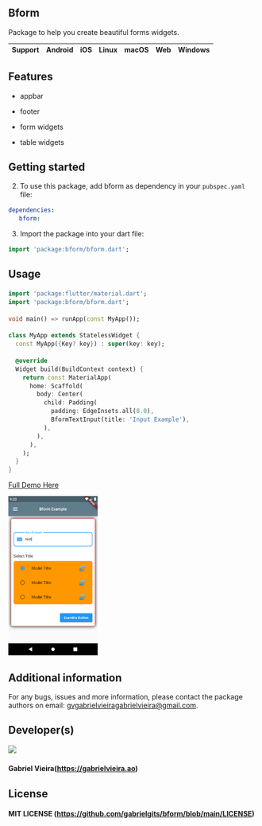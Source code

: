## Bform

Package to help you create beautiful forms widgets.

| **Support** | Android | iOS | Linux | macOS | Web | Windows |
|-------------|---------|------|-------|--------|-----|-------------|

## Features

- appbar
- footer

- form widgets
- table widgets


## Getting started

2. To use this package, add bform as dependency in your `pubspec.yaml` file:

```yaml
dependencies:
   bform:
```

3. Import the package into your dart file:

```dart
import 'package:bform/bform.dart';
```

## Usage

```dart
import 'package:flutter/material.dart';
import 'package:bform/bform.dart';

void main() => runApp(const MyApp());

class MyApp extends StatelessWidget {
  const MyApp({Key? key}) : super(key: key);

  @override
  Widget build(BuildContext context) {
    return const MaterialApp(
      home: Scaffold(
        body: Center(
          child: Padding(
            padding: EdgeInsets.all(8.0),
            BformTextInput(title: 'Input Example'),
          ),
        ),
      ),
    );
  }
}

```

[Full Demo Here](https://github.com/gabrielgits/bform/tree/main/example)

[<img src="example1.png" width="180" />](https://github.com/gabrielgits/bform/tree/main/example)

## Additional information

For any bugs, issues and more information, please contact the package authors on email: gvgabrielvieiragabrielvieira@gmail.com.

## Developer(s)

[<img src="https://avatars.githubusercontent.com/u/72738617?v=4" width="180" />](https://gabrielvieira.ao)
#### **Gabriel Vieira**(https://gabrielvieira.ao)

## License

#### MIT LICENSE (https://github.com/gabrielgits/bform/blob/main/LICENSE) 
